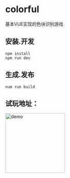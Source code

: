 # colorful
基本VUE实现的色块识别游戏

## 安装.开发
    npm install
    npm run dev

## 生成.发布
    num run build


## 试玩地址：
<img src="http://m.vogue.com.cn/mfeature/colorful/co.png" style="width:188px;height:188px;" alt="demo" >
